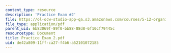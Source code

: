 ```yaml
---
content_type: resource
description: 'Practice Exam #2'
file: https://ol-ocw-studio-app-qa.s3.amazonaws.com/courses/5-12-organic-chemistry-i-spring-2003/de42a80911ffca27f4b6a52101072185_Practice_Exam_2.pdf
file_type: application/pdf
parent_uid: 6b83069f-89f0-bb88-88d8-6f10cf79445c
resourcetype: Document
title: Practice_Exam_2.pdf
uid: de42a809-11ff-ca27-f4b6-a52101072185
---
```

